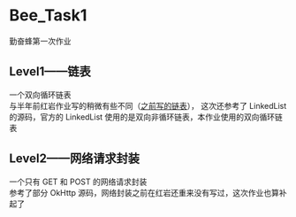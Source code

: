 # Bee_Task1
勤奋蜂第一次作业  

## Level1——链表
一个双向循环链表  
与半年前红岩作业写的稍微有些不同（[之前写的链表](https://github.com/985892345/Task4 "之前写的链表")），
这次还参考了 LinkedList 的源码，官方的 LinkedList 使用的是双向非循环链表，本作业使用的双向循环链表

## Level2——网络请求封装
一个只有 GET 和 POST 的网络请求封装  
参考了部分 OkHttp 源码，网络封装之前在红岩还重来没有写过，这次作业也算补起了
